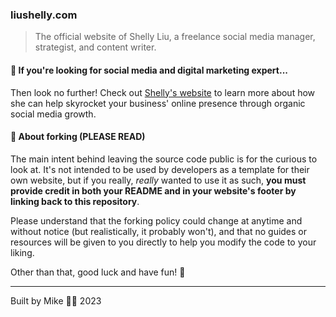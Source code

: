 ### liushelly.com

> The official website of Shelly Liu, a freelance social media manager, strategist, and content writer.

#### 📲 If you're looking for social media and digital marketing expert...

Then look no further! Check out [Shelly's website](https://liushelly.com) to learn more about how she can help skyrocket your business' online presence through organic social media growth.

#### 🚨 About forking (PLEASE READ)

The main intent behind leaving the source code public is for the curious to look at. It's not intended to be used by developers as a template for their own website, but if you really, *really* wanted to use it as such, **you must provide credit in both your README and in your website's footer by linking back to this repository**.

Please understand that the forking policy could change at anytime and without notice (but realistically, it probably won't), and that no guides or resources will be given to you directly to help you modify the code to your liking.

Other than that, good luck and have fun! 🫡

***

Built by Mike ✌🏽 2023